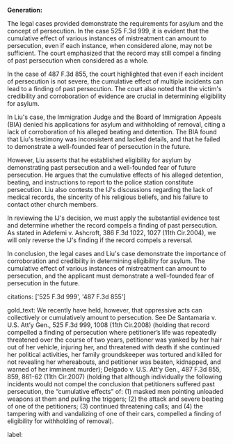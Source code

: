 **Generation:**



The legal cases provided demonstrate the requirements for asylum and the concept of persecution. In the case 525 F.3d 999, it is evident that the cumulative effect of various instances of mistreatment can amount to persecution, even if each instance, when considered alone, may not be sufficient. The court emphasized that the record may still compel a finding of past persecution when considered as a whole.

In the case of 487 F.3d 855, the court highlighted that even if each incident of persecution is not severe, the cumulative effect of multiple incidents can lead to a finding of past persecution. The court also noted that the victim's credibility and corroboration of evidence are crucial in determining eligibility for asylum.

In Liu's case, the Immigration Judge and the Board of Immigration Appeals (BIA) denied his applications for asylum and withholding of removal, citing a lack of corroboration of his alleged beating and detention. The BIA found that Liu's testimony was inconsistent and lacked details, and that he failed to demonstrate a well-founded fear of persecution in the future.

However, Liu asserts that he established eligibility for asylum by demonstrating past persecution and a well-founded fear of future persecution. He argues that the cumulative effects of his alleged detention, beating, and instructions to report to the police station constitute persecution. Liu also contests the IJ's discussions regarding the lack of medical records, the sincerity of his religious beliefs, and his failure to contact other church members.

In reviewing the IJ's decision, we must apply the substantial evidence test and determine whether the record compels a finding of past persecution. As stated in Adefemi v. Ashcroft, 386 F.3d 1022, 1027 (11th Cir.2004), we will only reverse the IJ's finding if the record compels a reversal.

In conclusion, the legal cases and Liu's case demonstrate the importance of corroboration and credibility in determining eligibility for asylum. The cumulative effect of various instances of mistreatment can amount to persecution, and the applicant must demonstrate a well-founded fear of persecution in the future.



citations: ['525 F.3d 999', '487 F.3d 855']

gold_text: We recently have held, however, that oppressive acts can collectively or cumulatively amount to persecution. See De Santamaria v. U.S. Att’y Gen., 525 F.3d 999, 1008 (11th Cir.2008) (holding that record compelled a finding of persecution where petitioner’s life was repeatedly threatened over the course of two years, petitioner was yanked by her hair out of her vehicle, injuring her, and threatened with death if she continued her political activities, her family groundskeeper was tortured and killed for not revealing her whereabouts, and petitioner was beaten, kidnapped, and warned of her imminent murder); Delgado v. U.S. Att’y Gen., 487 F.3d 855, 859, 861-62 (11th Cir.2007) (holding that although individually the following incidents would not compel the conclusion that petitioners suffered past persecution, the “cumulative effects” of: (1) masked men pointing unloaded weapons at them and pulling the triggers; (2) the attack and severe beating of one of the petitioners; (3) continued threatening calls; and (4) the tampering with and vandalizing of one of their cars, compelled a finding of eligibility for withholding of removal).

label: 